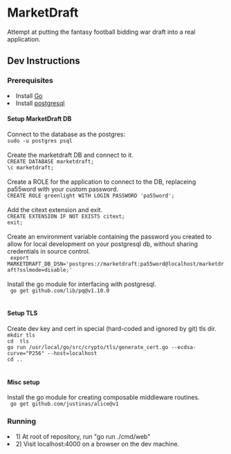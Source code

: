 <h1> MarketDraft </h1>
Attempt at putting the fantasy football bidding war draft into a real application.

<h2>Dev Instructions</h2>
<h3> Prerequisites </h3>
<li> Install <a href = "https://go.dev/doc/install"> Go </a> </li>
<li> Install <a href = "https://www.postgresql.org/"> postgresql </a> </li>
<h4> Setup MarketDraft DB </h4>
Connect to the database as the postgres:<br/>
<code>sudo -u postgres psql</code><br/>
<br/>
Create the marketdraft DB and connect to it. <br/>
<code>CREATE DATABASE marketdraft;</code><br/>
<code>\c marketdraft;</code><br/>
<br/>
Create a ROLE for the application to connect to the DB, replaceing pa55word with your custom password.<br/>
<code>CREATE ROLE greenlight WITH LOGIN PASSWORD 'pa55word';</code><br/>
<br/>
Add the citext extension and exit.<br/>
<code>CREATE EXTENSION IF NOT EXISTS citext;</code><br/>
<code>exit;</code><br/>
<br/>
Create an environment variable containing the password you created to allow for
local development on your postgresql db, without sharing credentials in source
control.<br/>
<code> export MARKETDRAFT_DB_DSN='postgres://marketdraft:pa55word@localhost/marketdraft?sslmode=disable;'</code><br/>
<br/>
Install the go module for interfacing with postgresql.<br/>
<code> go get github.com/lib/pq@v1.10.0 </code><br/>
<br/>
<h4> Setup TLS </h4>
Create dev key and cert in special (hard-coded and ignored by git) tls dir.
<code>mkdir tls</code><br/>
<code>cd  tls</code><br/>
<code>go run /usr/local/go/src/crypto/tls/generate_cert.go --ecdsa-curve="P256" --host=localhost</code><br/>
<code>cd ..</code><br/>
<br/>
<h4> Misc setup </h4>
Install the go module for creating composable middleware routines.<br/>
<code> go get github.com/justinas/alice@v1 </code><br/>
<h3> Running </h3>
<li> 1) At root of repository, run "go run ./cmd/web" </li>
<li> 2) Visit localhost:4000 on a browser on the dev machine. </li>

